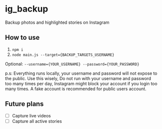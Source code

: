 # ig_backup
Backup photos and highlighted stories on Instagram

## How to use
1. `npm i`
2. `node main.js --target={BACKUP_TARGETS_USERNAME}`

Optional: `--username={YOUR_USERNAME} --password={YOUR_PASSWORD}`

p.s: Everything runs locally, your username and password will not expose to the public.
Use this wisely, Do not run with your username and password too many times per day, Instagram might block your account if you login too many times. A fake account is recommended for public users account.


## Future plans
- [ ] Capture live videos
- [ ] Capture all active stories
